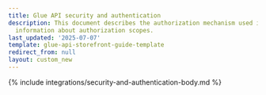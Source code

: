 ```yaml
---
title: Glue API security and authentication
description: This document describes the authorization mechanism used in Spryker and
  information about authorization scopes.
last_updated: '2025-07-07'
template: glue-api-storefront-guide-template
redirect_from: null
layout: custom_new
---
```


{% include integrations/security-and-authentication-body.md %}
